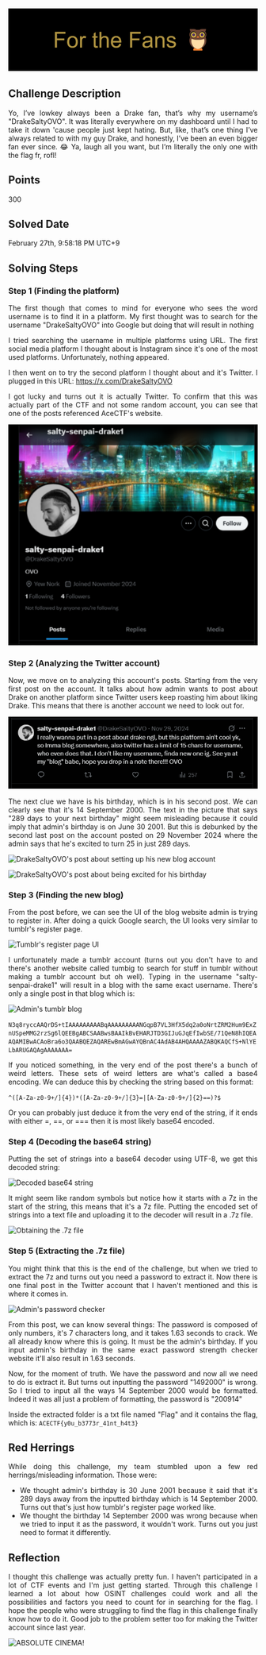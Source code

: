 ### ![Title](Pictures/For_the_Fans_Title.png)

## Challenge Description

<div style="text-align: justify"> Yo, I’ve lowkey always been a Drake fan, that’s why my username’s "DrakeSaltyOVO". It was literally everywhere on my dashboard until I had to take it down 'cause people just kept hating. But, like, that’s one thing I’ve always related to with my guy Drake, and honestly, I’ve been an even bigger fan ever since. 😂 Ya, laugh all you want, but I’m literally the only one with the flag fr, rofl! </div>

## Points

300

## Solved Date

February 27th, 9:58:18 PM UTC+9

## Solving Steps

### Step 1 (Finding the platform)

<div style="text-align: justify">
The first though that comes to mind for everyone who sees the word username is to find it in a platform. My first thought was to search for the username "DrakeSaltyOVO" into Google but doing that will result in nothing

I tried searching the username in multiple platforms using URL. The first social media platform I thought about is Instagram since it's one of the most used platforms. Unfortunately, nothing appeared.

I then went on to try the second platform I thought about and it's Twitter. I plugged in this URL: <https://x.com/DrakeSaltyOVO>

I got lucky and turns out it is actually Twitter. To confirm that this was actually part of the CTF and not some random account, you can see that one of the posts referenced AceCTF's website.

![DrakeSaltyOVO Twitter results](Pictures/DrakeSaltyOVO_Twitter.png)

### Step 2 (Analyzing the Twitter account)

Now, we move on to analyzing this account's posts. Starting from the very first post on the account. It talks about how admin wants to post about Drake on another platform since Twitter users keep roasting him about liking Drake. This means that there is another account we need to look out for.

![DrakeSaltyOVO's post about moving to another platform](Pictures/DrakeSaltyOVO_Blog.png)

The next clue we have is his birthday, which is in his second post. We can clearly see that it's 14 September 2000. The text in the picture that says "289 days to your next birthday" might seem misleading because it could imply that admin's birthday is on June 30 2001. But this is debunked by the second last post on the account posted on 29 November 2024 where the admin says that he's excited to turn 25 in just 289 days.

![DrakeSaltyOVO's post about setting up his new blog account](Pictures/path/to/image.png)

![DrakeSaltyOVO's post about being excited for his birthday](Pictures/path/to/image.png)

### Step 3 (Finding the new blog)

From the post before, we can see the UI of the blog website admin is trying to register in. After doing a quick Google search, the UI looks very similar to tumblr's register page.

![Tumblr's register page UI](Pictures/path/to/image.png)

I unfortunately made a tumblr account (turns out you don't have to and there's another website called tumbig to search for stuff in tumblr without making a tumblr account but oh well). Typing in the username "salty-senpai-drake1" will result in a blog with the same exact username. There's only a single post in that blog which is:

![Admin's tumblr blog](Pictures/path/to/image.png)

`N3q8ryccAAQrDS+tIAAAAAAAAABqAAAAAAAAANGqpB7VL3HfX5dq2a0oNrtZRM2Hum9ExZnUSpeMMG2rzSg6lQEEBgABCSAABwsBAAIkBvEHARJTD3GIJuGJqEfIwbSE/71QeN8hIQEAAQAMIBwACAoBra6o3QAABQEZAQAREwBmAGwAYQBnAC4AdAB4AHQAAAAZABQKAQCfS+NlYELbARUGAQAgAAAAAAA=`

If you noticed something, in the very end of the post there's a bunch of weird letters. These sets of weird letters are what's called a base4 encoding. We can deduce this by checking the string based on this format:

`^([A-Za-z0-9+/]{4})*([A-Za-z0-9+/]{3}=|[A-Za-z0-9+/]{2}==)?$`

Or you can probably just deduce it from the very end of the string, if it ends with either =, ==, or === then it is most likely base64 encoded.

### Step 4 (Decoding the base64 string)

Putting the set of strings into a base64 decoder using UTF-8, we get this decoded string:

![Decoded base64 string](Pictures//path/to/image.png)

It might seem like random symbols but notice how it starts with a 7z in the start of the string, this means that it's a 7z file. Putting the encoded set of strings into a text file and uploading it to the decoder will result in a .7z file.

![Obtaining the .7z file](Pictures/path/to/image.png)

### Step 5 (Extracting the .7z file)

You might think that this is the end of the challenge, but when we tried to extract the 7z and turns out you need a password to extract it. Now there is one final post in the Twitter account that I haven't mentioned and this is where it comes in.

![Admin's password checker](Pictures/path/to/image.png)

From this post, we can know several things: The password is composed of only numbers, it's 7 characters long, and it takes 1.63 seconds to crack. We all already know where this is going. It must be the admin's birthday. If you input admin's birthday in the same exact password strength checker website it'll also result in 1.63 seconds.

Now, for the moment of truth. We have the password and now all we need to do is extract it. But turns out inputting the password "1492000" is wrong. So I tried to input all the ways 14 September 2000 would be formatted. Indeed it was all just a problem of formatting, the password is "200914"

Inside the extracted folder is a txt file named "Flag" and it contains the flag, which is: `ACECTF{y0u_b3773r_41nt_h4t3}`

## Red Herrings

While doing this challenge, my team stumbled upon a few red herrings/misleading information. Those were:

- We thought admin's birthday is 30 June 2001 because it said that it's 289 days away from the inputted birthday which is 14 September 2000. Turns out that's just how tumblr's register page worked like.
- We thought the birthday 14 September 2000 was wrong because when we tried to input it as the password, it wouldn't work. Turns out you just need to format it differently.

## Reflection

I thought this challenge was actually pretty fun. I haven't participated in a lot of CTF events and I'm just getting started. Through this challenge I learned a lot about how OSINT challenges could work and all the possibilities and factors you need to count for in searching for the flag. I hope the people who were struggling to find the flag in this challenge finally know how to do it. Good job to the problem setter too for making the Twitter account since last year.

![ABSOLUTE CINEMA!](Pictures/path/to/image.png)

</div>
